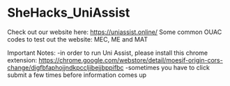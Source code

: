 # SheHacks_UniAssist

Check out our website here: https://uniassist.online/
Some common OUAC codes to test out the website: MEC, ME and MAT

Important Notes: 
  -in order to run Uni Assist, please install this chrome extension: https://chrome.google.com/webstore/detail/moesif-origin-cors-change/digfbfaphojjndkpccljibejjbppifbc
  -sometimes you have to click submit a few times before information comes up

